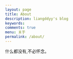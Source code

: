 ```yaml
---
layout: page
title: About
description: liangddyy's blog
keywords: 
comments: true
menu: 关于
permalink: /about/
---
```


什么都没有,不必怀念。